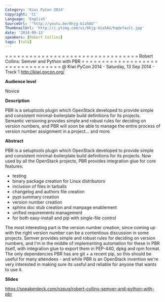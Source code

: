 ```yaml
---
Category: 'Kiwi PyCon 2014'
Copyright: 'CC'
Language: 'English'
SourceUrl: '"http://youtu.be/6hjg-Uia5AU"'
ThumbnailUrl: 'http://i.ytimg.com/vi/6hjg-Uia5AU/hqdefault.jpg'
date: '2014-09-13'
speakers: [Robert Collins]
tags: [talk]
---
```

= = = = = = = = = = = = = = = = = = = = = = = = = = = = = = = = = 
Robert Collins:
Semver and Python with PBR
= = = = = = = = = = = = = = = = = = = = = = = = = = = = = = = = = 
@ Kiwi PyCon 2014 - Saturday, 13 Sep 2014 - Track 1
http://kiwi.pycon.org/

**Audience level**

Novice

**Description**

PBR is a setuptools plugin which OpenStack developed to provide simple and consistent minimal-boilerplate build definitions for its projects. Semantic versioning provides simple and robust rules for deciding on version numbers, and PBR will soon be able to manage the entire process of version number assignment in a project... and more.

**Abstract**

PBR is a setuptools plugin which OpenStack developed to provide simple and consistent minimal-boilerplate build definitions for its projects. Now used by all the OpenStack projects, PBR provides integration glue for core features:

 - testing
 - binary package creation for Linux distributors
 - inclusion of files in tarballs
 - changelog and authors file creation
 - pypi summary creation
 - version number creation
 - sphinx doc stub creation and manpage enablement
 - unified requirements management
 - for both easy-install and pip with single-file control

The most interesting part is the version number creation, since coming up with the right version number can be a contentious discussion in some projects. Semver provides simple and robust rules for deciding on version numbers, and I'm in the middle of implementing automation for these in PBR itself, with integration glue to export them in PEP-440, dpkg and rpm format. The only dependencies PBR has are git + a recent pip, so this should be useful for many attendees - and while PBR is an OpenStack invention we're very interested in making sure its useful and reliable for anyone that wants to use it.

**Slides**

https://speakerdeck.com/nzpug/robert-collins-semver-and-python-with-pbr